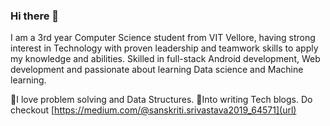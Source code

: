 ### Hi there 👋
I am a 3rd year Computer Science student from VIT Vellore, having strong interest in Technology with
proven leadership and teamwork skills to apply my knowledge and abilities. Skilled in full-stack Android development, Web development and passionate about learning Data science and Machine learning.

👯I love problem solving and Data Structures.
💬Into writing Tech blogs. Do checkout [https://medium.com/@sanskriti.srivastava2019_64571](url)

<!--
**sanskriti003/sanskriti003** is a ✨ _special_ ✨ repository because its `README.md` (this file) appears on your GitHub profile.

Here are some ideas to get you started:

- 🌱 I’m currently learning Machine learning with AI.
- 👯 I’m looking to collaborate on ...
- 🤔 I’m looking for help with ...
- 💬 Ask me about ...
- 📫 How to reach me: ...
- 😄 Pronouns: ...
- ⚡ Fun fact: ...
-->
